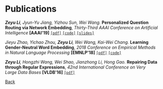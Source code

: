 # Publications

_**Zeyu Li**, Jyun-Yu Jiang, Yizhou Sun, Wei Wang._
**Personalized Question Routing via Network Embedding**,
_Thirty-Third AAAI Conference on Artificial Intelligence_ **[AAAI'19]**
[`[pdf]`](http://web.cs.ucla.edu/~yzsun/papers/2019_AAAI_QR.pdf)
[`[code]`](https://github.com/zyli93/NeRank)
[`[slides]`](../pdfs/ZeyuLi_AAAI19.pdf)

_Jieyu Zhao, Yichao Zhou, **Zeyu Li**, Wei Wang, Kai-Wei Chang._
**Learning Gender-Neutral Word Embedding**,
_2018 Conference on Empirical Methods in Natural Language Processing_ **[EMNLP'18]**
[`[pdf]`](https://arxiv.org/pdf/1809.01496.pdf)
[`[code]`](https://github.com/uclanlp/gn_glove)

_**Zeyu Li**, Hongzhi Wang, Wei Shao, Jianzhong Li, Hong Gao._
**Repairing Data through Regular Expressions**,
_42nd International Conference on Very Large Data Bases_ **[VLDB'16]**
[`[pdf]`](http://www.vldb.org/pvldb/vol9/p432-li.pdf)

[Back](../index.html)
